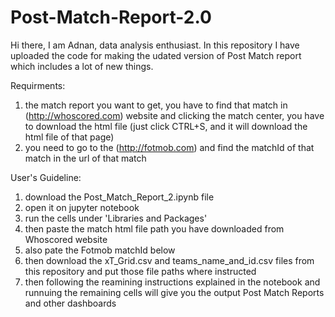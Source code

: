 # Post-Match-Report-2.0
Hi there, I am Adnan, data analysis enthusiast. In this repository I have uploaded the code for making the udated version of Post Match report which includes a lot of new things.

Requirments:
1. the match report you want to get, you have to find that match in (http://whoscored.com) website and clicking the match center, you have to download the html file (just click CTRL+S, and it will download the html file of that page)
2. you need to go to the (http://fotmob.com) and find the matchId of that match in the url of that match

User's Guideline:
1. download the Post_Match_Report_2.ipynb file
2. open it on jupyter notebook
3. run the cells under 'Libraries and Packages'
4. then paste the match html file path you have downloaded from Whoscored website
5. also pate the Fotmob matchId below
6. then download the xT_Grid.csv and teams_name_and_id.csv files from this repository and put those file paths where instructed
7. then following the reamining instructions explained in the notebook and runnuing the remaining cells will give you the output Post Match Reports and other dashboards

